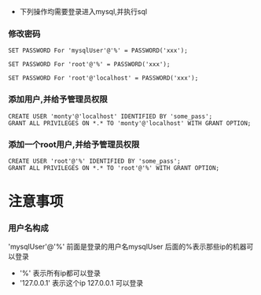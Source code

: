 * 下列操作均需要登录进入mysql,并执行sql

### 修改密码
```
SET PASSWORD For 'mysqlUser'@'%' = PASSWORD('xxx');
```
```
SET PASSWORD For 'root'@'%' = PASSWORD('xxx');
```
```
SET PASSWORD For 'root'@'localhost' = PASSWORD('xxx');
```

### 添加用户,并给予管理员权限
```
CREATE USER 'monty'@'localhost' IDENTIFIED BY 'some_pass';
GRANT ALL PRIVILEGES ON *.* TO 'monty'@'localhost' WITH GRANT OPTION;
```

### 添加一个root用户,并给予管理员权限
```
CREATE USER 'root'@'%' IDENTIFIED BY 'some_pass';
GRANT ALL PRIVILEGES ON *.* TO 'root'@'%' WITH GRANT OPTION;
```

注意事项
==================
### 用户名构成
'mysqlUser'@'%' 前面是登录的用户名mysqlUser 后面的%表示那些ip的机器可以登录
* '%' 表示所有ip都可以登录
* '127.0.0.1' 表示这个ip 127.0.0.1 可以登录
